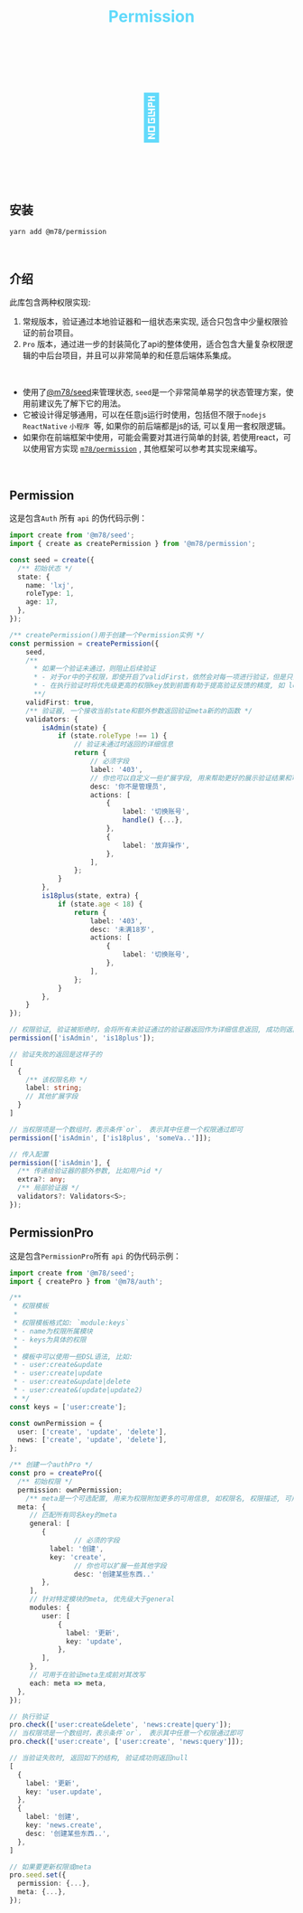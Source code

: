 <h1 align="center" style="color: #61dafb;">Permission</h1>
<h1 align="center" style="font-size: 80px;color:#61dafb">🔑</h1>



<br>

## 安装

```shell
yarn add @m78/permission
```

<br>


## 介绍

此库包含两种权限实现:

1. 常规版本，验证通过本地验证器和一组状态来实现, 适合只包含中少量权限验证的前台项目。
2. `Pro` 版本，通过进一步的封装简化了api的整体使用，适合包含大量复杂权限逻辑的中后台项目，并且可以非常简单的和任意后端体系集成。

<br>

* 使用了[@m78/seed](https://github.com/m78-core/seed)来管理状态, `seed`是一个非常简单易学的状态管理方案，使用前建议先了解下它的用法。
* 它被设计得足够通用，可以在任意js运行时使用，包括但不限于`nodejs` `ReactNative` `小程序 `等, 如果你的前后端都是js的话, 可以复用一套权限逻辑。
* 如果你在前端框架中使用，可能会需要对其进行简单的封装, 若使用react，可以使用官方实现  [`m78/permission`](https://m78.vercel.app/docs/ecology/permission) , 其他框架可以参考其实现来编写。

<br>




## Permission

这是包含`Auth` 所有 `api` 的伪代码示例：

```ts
import create from '@m78/seed';
import { create as createPermission } from '@m78/permission';

const seed = create({
  /** 初始状态 */
  state: {
    name: 'lxj',
    roleType: 1,
    age: 17,
  },
});

/** createPermission()用于创建一个Permission实例 */
const permission = createPermission({
    seed,
    /**
      * 如果一个验证未通过，则阻止后续验证
      * - 对于or中的子权限，即使开启了validFirst，依然会对每一项进行验证，但是只会返回第一个
      * - 在执行验证时将优先级更高的权限key放到前面有助于提高验证反馈的精度, 如 login > publisher, 因为publisher状态是以login为前提的
      **/
    validFirst: true,
    /** 验证器, 一个接收当前state和额外参数返回验证meta新的的函数 */
    validators: {
        isAdmin(state) {
            if (state.roleType !== 1) {
                // 验证未通过时返回的详细信息
                return {
                  	// 必须字段
                    label: '403',
                  	// 你也可以自定义一些扩展字段, 用来帮助更好的展示验证结果和可用的操作, 比如:
                    desc: '你不是管理员',
                    actions: [
                        {
                            label: '切换账号',
                            handle() {...},
                        },
                        {
                            label: '放弃操作',
                        },
                    ],
                };
            }
        },
        is18plus(state, extra) {
            if (state.age < 18) {
                return {
                    label: '403',
                    desc: '未满18岁',
                    actions: [
                        {
                            label: '切换账号',
                        },
                    ],
                };
            }
        },
    }
});

// 权限验证, 验证被拒绝时，会将所有未验证通过的验证器返回作为详细信息返回, 成功则返回null
permission(['isAdmin', 'is18plus']);

// 验证失败的返回是这样子的
[
  {
    /** 该权限名称 */
    label: string;
    // 其他扩展字段
  }
]

// 当权限项是一个数组时，表示条件`or`， 表示其中任意一个权限通过即可
permission(['isAdmin', ['is18plus', 'someVa..']]);

// 传入配置
permission(['isAdmin'], {
  /** 传递给验证器的额外参数, 比如用户id */
  extra?: any;
  /** 局部验证器 */
  validators?: Validators<S>;
});
```



## PermissionPro

这是包含`PermissionPro`所有 `api` 的伪代码示例：

```ts
import create from '@m78/seed';
import { createPro } from '@m78/auth';

/**
 * 权限模板
 *
 * 权限模板格式如: `module:keys`
 * - name为权限所属模块
 * - keys为具体的权限
 *
 * 模板中可以使用一些DSL语法, 比如:
 * - user:create&update
 * - user:create|update
 * - user:create&update|delete
 * - user:create&(update|update2)
 * */
const keys = ['user:create'];

const ownPermission = {
  user: ['create', 'update', 'delete'],
  news: ['create', 'update', 'delete'],
};

/** 创建一个authPro */
const pro = createPro({
  /** 初始权限 */
  permission: ownPermission;
 	/** meta是一个可选配置, 用来为权限附加更多的可用信息, 如权限名, 权限描述, 可用的操作等等, 方便使用者通过这些信息创建更友好的失败反馈. */
  meta: {
     // 匹配所有同名key的meta
     general: [
        {
   				// 必须的字段
          label: '创建',
          key: 'create',
  				// 你也可以扩展一些其他字段
  				desc: '创建某些东西..'
      	},
     ],
     // 针对特定模块的meta, 优先级大于general
     modules: {
        user: [
            {
              label: '更新',
              key: 'update',
            },
        ],
     },
     // 可用于在验证meta生成前对其改写
     each: meta => meta,
  },
});

// 执行验证
pro.check(['user:create&delete', 'news:create|query']);
// 当权限项是一个数组时，表示条件`or`， 表示其中任意一个权限通过即可
pro.check(['user:create', ['user:create', 'news:query']]);

// 当验证失败时, 返回如下的结构, 验证成功则返回null
[
  {
    label: '更新',
    key: 'user.update',
  },
  {
    label: '创建',
    key: 'news.create',
    desc: '创建某些东西..',
  },
]

// 如果要更新权限或meta
pro.seed.set({
  permission: {...},
  meta: {...},
});
```







